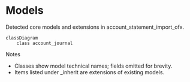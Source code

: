 # Models

Detected core models and extensions in account_statement_import_ofx.

```mermaid
classDiagram
    class account_journal
```

Notes
- Classes show model technical names; fields omitted for brevity.
- Items listed under _inherit are extensions of existing models.
